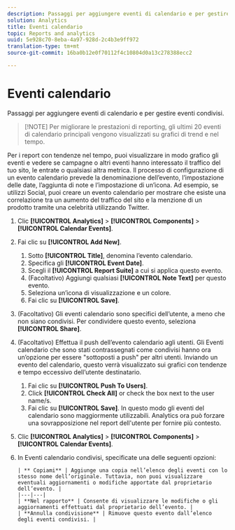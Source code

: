 ```yaml
---
description: Passaggi per aggiungere eventi di calendario e per gestire eventi condivisi.
solution: Analytics
title: Eventi calendario
topic: Reports and analytics
uuid: 5e928c70-8eba-4a97-928d-2c4b3e9ff972
translation-type: tm+mt
source-git-commit: 16ba0b12e0f70112f4c10804d0a13c278388ecc2

---
```



# Eventi calendario

Passaggi per aggiungere eventi di calendario e per gestire eventi condivisi.

> [!NOTE] Per migliorare le prestazioni di reporting, gli ultimi 20 eventi di calendario principali vengono visualizzati su grafici di trend e nel tempo.

Per i report con tendenze nel tempo, puoi visualizzare in modo grafico gli eventi e vedere se campagne o altri eventi hanno interessato il traffico del tuo sito, le entrate o qualsiasi altra metrica. Il processo di configurazione di un evento calendario prevede la denominazione dell’evento, l’impostazione delle date, l’aggiunta di note e l’impostazione di un’icona. Ad esempio, se utilizzi Social, puoi creare un evento calendario per mostrare che esiste una correlazione tra un aumento del traffico del sito e la menzione di un prodotto tramite una celebrità utilizzando Twitter.

1. Clic **[!UICONTROL Analytics]** &gt; **[!UICONTROL Components]** &gt; **[!UICONTROL Calendar Events]**.
1. Fai clic su **[!UICONTROL Add New]**.
   1. Sotto **[!UICONTROL Title]**, denomina l’evento calendario.
   1. Specifica gli **[!UICONTROL Event Date]**.
   1. Scegli il **[!UICONTROL Report Suite]** a cui si applica questo evento.
   1. (Facoltativo) Aggiungi qualsiasi **[!UICONTROL Note Text]** per questo evento.
   1. Seleziona un’icona di visualizzazione e un colore.
   1. Fai clic su **[!UICONTROL Save]**.
1. (Facoltativo) Gli eventi calendario sono specifici dell’utente, a meno che non siano condivisi. Per condividere questo evento, seleziona **[!UICONTROL Share]**.
1. (Facoltativo) Effettua il push dell’evento calendario agli utenti. Gli Eventi calendario che sono stati contrassegnati come condivisi hanno ora un’opzione per essere "sottoposti a push" per altri utenti. Inviando un evento del calendario, questo verrà visualizzato sui grafici con tendenze e tempo eccessivo dell’utente destinatario.
   1. Fai clic su **[!UICONTROL Push To Users]**.
   1. Click **[!UICONTROL Check All]** or check the box next to the user name/s.
   1. Fai clic su **[!UICONTROL Save]**.
   In questo modo gli eventi del calendario sono maggiormente utilizzabili. Analytics ora può forzare una sovrapposizione nel report dell'utente per fornire più contesto.
1. Clic **[!UICONTROL Analytics]** &gt; **[!UICONTROL Components]** &gt; **[!UICONTROL Calendar Events]**.
1. In Eventi calendario condivisi, specificate una delle seguenti opzioni:

       | ** Copiami** | Aggiunge una copia nell’elenco degli eventi con lo stesso nome dell’originale. Tuttavia, non puoi visualizzare eventuali aggiornamenti o modifiche apportate dal proprietario dell’evento. |
       |---|---|
       | **Nel rapporto** | Consente di visualizzare le modifiche o gli aggiornamenti effettuati dal proprietario dell’evento. |
       | **Annulla condivisione** | Rimuove questo evento dall’elenco degli eventi condivisi. |
   
